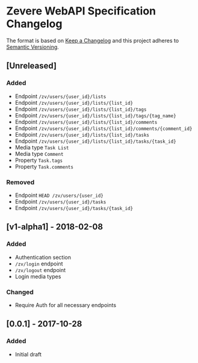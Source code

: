 # Zevere WebAPI Specification Changelog

The format is based on [Keep a Changelog](http://keepachangelog.com/en/1.0.0/)
and this project adheres to [Semantic Versioning](http://semver.org/spec/v2.0.0.html).

## [Unreleased]

### Added

- Endpoint `/zv/users/{user_id}/lists`
- Endpoint `/zv/users/{user_id}/lists/{list_id}`
- Endpoint `/zv/users/{user_id}/lists/{list_id}/tags`
- Endpoint `/zv/users/{user_id}/lists/{list_id}/tags/{tag_name}`
- Endpoint `/zv/users/{user_id}/lists/{list_id}/comments`
- Endpoint `/zv/users/{user_id}/lists/{list_id}/comments/{comment_id}`
- Endpoint `/zv/users/{user_id}/lists/{list_id}/tasks`
- Endpoint `/zv/users/{user_id}/lists/{list_id}/tasks/{task_id}`
- Media type `Task List`
- Media type `Comment`
- Property `Task.tags`
- Property `Task.comments`

### Removed

- Endpoint `HEAD /zv/users/{user_id}`
- Endpoint `/zv/users/{user_id}/tasks`
- Endpoint `/zv/users/{user_id}/tasks/{task_id}`

## [v1-alpha1] - 2018-02-08

### Added

- Authentication section
- `/zv/login` endpoint
- `/zv/logout` endpoint
- Login media types

### Changed

- Require Auth for all necessary endpoints

## [0.0.1] - 2017-10-28

### Added

- Initial draft